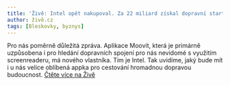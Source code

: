 ```yaml
---
title: 'Živě: Intel opět nakupoval. Za 22 miliard získal dopravní startup Moovit'
author: živě.cz
tags: [Bleskovky, byznys]
---
```

Pro nás poměrně důležitá zpráva. Aplikace Moovit, která je primárně uzpůsobena i pro hledání dopravních spojení pro nás nevidomé s využitím screenreaderu, má nového vlastníka. Tím je Intel. Tak uvidíme, jaký bude mít i u nás velice oblíbená appka pro cestování hromadnou dopravou budoucnost. [Čtěte více na Živě](https://connect.zive.cz/clanky/intel-opet-nakupoval-za-22-miliard-ziskal-dopravni-startup-moovit/sc-320-a-203744/default.aspx)